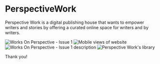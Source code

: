 # PerspectiveWork
Perspective Work is a digital publishing house that wants to empower writers and stories by offering a curated online space for writers and by writers.

![Works On Perspective - Issue 1](http://www.perspective-work.com/styles/images/Book.png)
![Mobile views of website](http://www.perspective-work.com/styles/images/Mobile-views.png)
![Works On Perspective - Issue 1 description](http://www.perspective-work.com/styles/images/Book-description.png)
![Perspective Work's library](http://www.perspective-work.com/styles/images/Library.png)

Thank you!
